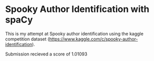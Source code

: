 # Spooky Author Identification with spaCy

This is my attempt at Spooky author identification using the kaggle competition dataset (https://www.kaggle.com/c/spooky-author-identification).


Submission recieved a score of 1.01093

